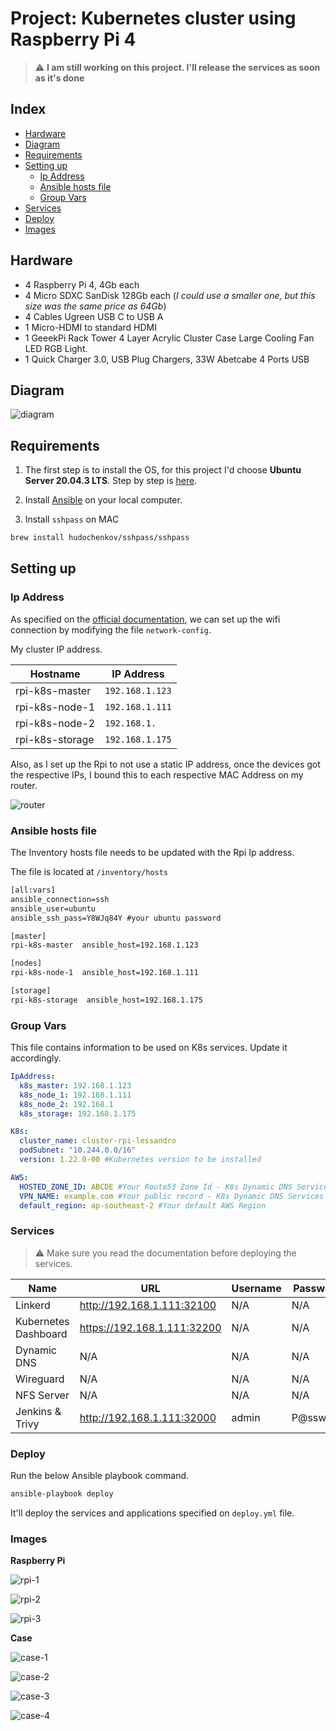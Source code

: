 # Project: Kubernetes cluster using Raspberry Pi 4

> :warning: **I am still working on this project. I'll release the services as soon as it's done**

## Index

- [Hardware](#hardware)
- [Diagram](#diagram)
- [Requirements](#requirements)
- [Setting up](#setting-up)
  - [Ip Address ](#ip-address)
  - [Ansible hosts file](#ansible-hosts-file)
  - [Group Vars](#group-vars)
- [Services](#services)
- [Deploy](#deploy)
- [Images](#images)

## Hardware

- 4 Raspberry Pi 4, 4Gb each
- 4 Micro SDXC SanDisk 128Gb each (_I could use a smaller one, but this size was the same price as 64Gb_)
- 4 Cables Ugreen USB C to USB A
- 1 Micro-HDMI to standard HDMI
- 1 GeeekPi Rack Tower 4 Layer Acrylic Cluster Case Large Cooling Fan LED RGB Light.
- 1 Quick Charger 3.0, USB Plug Chargers, 33W Abetcabe 4 Ports USB

## Diagram

![diagram](img/diagram.png)

## Requirements

1. The first step is to install the OS, for this project I'd choose **Ubuntu Server 20.04.3 LTS**. Step by step is <a href=https://ubuntu.com/tutorials/how-to-install-ubuntu-on-your-raspberry-pi#1-overview> here</a>.

2. Install <a href="https://docs.ansible.com/ansible/latest/installation_guide/intro_installation.html#installing-ansible-on-macos">Ansible</a> on your local computer.

3. Install `sshpass` on MAC

```bash
brew install hudochenkov/sshpass/sshpass
```

## Setting up

### Ip Address

As specified on the <a href=https://ubuntu.com/tutorials/how-to-install-ubuntu-on-your-raspberry-pi#3-wifi-or-ethernet> official documentation</a>, we can set up the wifi connection by modifying the file `network-config`.

My cluster IP address.

| Hostname        | IP Address      |
| --------------- | --------------- |
| rpi-k8s-master  | `192.168.1.123` |
| rpi-k8s-node-1  | `192.168.1.111` |
| rpi-k8s-node-2  | `192.168.1.`    |
| rpi-k8s-storage | `192.168.1.175` |

Also, as I set up the Rpi to not use a static IP address, once the devices got the respective IPs, I bound this to each respective MAC Address on my router.

![router](img/router.png)

### Ansible hosts file

The Inventory hosts file needs to be updated with the Rpi Ip address.

The file is located at `/inventory/hosts`

```txt
[all:vars]
ansible_connection=ssh
ansible_user=ubuntu
ansible_ssh_pass=Y8WJq84Y #your ubuntu password

[master]
rpi-k8s-master  ansible_host=192.168.1.123

[nodes]
rpi-k8s-node-1  ansible_host=192.168.1.111

[storage]
rpi-k8s-storage  ansible_host=192.168.1.175
```

### Group Vars

This file contains information to be used on K8s services. Update it accordingly.

```yml
IpAddress:
  k8s_master: 192.168.1.123
  k8s_node_1: 192.168.1.111
  k8s_node_2: 192.168.1
  k8s_storage: 192.168.1.175

K8s:
  cluster_name: cluster-rpi-lessandro
  podSubnet: "10.244.0.0/16"
  version: 1.22.0-00 #Kubernetes version to be installed

AWS:
  HOSTED_ZONE_ID: ABCDE #Your Route53 Zone Id - K8s Dynamic DNS Services
  VPN_NAME: example.com #Your public record - K8s Dynamic DNS Services
  default_region: ap-southeast-2 #Your default AWS Region
```

### Services

> :warning: Make sure you read the documentation before deploying the services.

| Name                 | URL                         | Username | Password | Documentation                              |
| -------------------- | --------------------------- | -------- | -------- | ------------------------------------------ |
| Linkerd              | http://192.168.1.111:32100  | N/A      | N/A      | [link](roles/k8s/linkerd/README.md)        |
| Kubernetes Dashboard | https://192.168.1.111:32200 | N/A      | N/A      | [link](roles/k8s/dashboard/README.md)      |
| Dynamic DNS          | N/A                         | N/A      | N/A      | [link](roles/apps/dynamic-dns/README.md)   |
| Wireguard            | N/A                         | N/A      | N/A      | [link](roles/apps/wireguard/README.md)     |
| NFS Server           | N/A                         | N/A      | N/A      | [link](roles/apps/nfs-server/README.md)    |
| Jenkins & Trivy      | http://192.168.1.111:32000  | admin    | P@ssw0rd | [link](roles/apps/jenkins-trivy/README.md) |

### Deploy

Run the below Ansible playbook command.

```bash
ansible-playbook deploy
```

It'll deploy the services and applications specified on `deploy.yml` file.

### Images

**Raspberry Pi**

![rpi-1](img/rpi-1.jpeg)

![rpi-2](img/rpi-2.jpeg)

![rpi-3](img/rpi-3.jpeg)

**Case**

![case-1](img/case-1.jpeg)

![case-2](img/case-2.jpeg)

![case-3](img/case-3.png)

![case-4](img/case-4.png)
